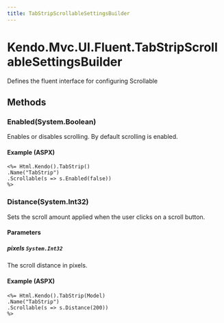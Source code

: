 ```yaml
---
title: TabStripScrollableSettingsBuilder
---
```


# Kendo.Mvc.UI.Fluent.TabStripScrollableSettingsBuilder
Defines the fluent interface for configuring Scrollable




## Methods


### Enabled(System.Boolean)
Enables or disables scrolling. By default scrolling is enabled.




#### Example (ASPX)
    <%= Html.Kendo().TabStrip()
    .Name("TabStrip")
    .Scrollable(s => s.Enabled(false))
    %>


### Distance(System.Int32)
Sets the scroll amount applied when the user clicks on a scroll button.


#### Parameters

##### pixels `System.Int32`
The scroll distance in pixels.




#### Example (ASPX)
    <%= Html.Kendo().TabStrip(Model)
    .Name("TabStrip")
    .Scrollable(s => s.Distance(200))
    %>



